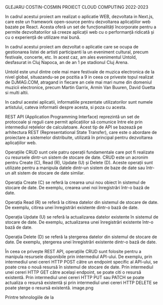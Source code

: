 GLEJARU COSTIN-COSMIN
PROIECT CLOUD COMPUTING 
2022-2023


In cadrul acestui proiect am realizat o aplicatie WEB, dezvoltata in Next.js, care este un framework open-source pentru dezvoltarea aplicațiilor web bazate pe React. Acesta oferă un set de funcționalități încorporate pentru a permite dezvoltatorilor să creeze aplicații web cu o performanță ridicată și cu o experiență de utilizare mai bună. 

In cadrul acestui proiect am dezvoltat o aplicatie care se ocupa de gestionarea listei de artisti participanti la un eveniment cultural, precum festivale, concerte, etc. In acest caz, am ales evenimentul Untold, desfasurat in Cluj Napoca, an de an 1 pe stadionul Cluj Arena. 

Untold este unul dintre cele mai mare festivale de muzica electronica de la nivel global, situazandu-se pe pozitia a 9 in ceea ce priveste topul realizat de DJMAG.COM, atragand in fiecare an cele mai mari nume din domeniul muzicii electronice, precum Martin Garrix, Armin Van Buuren, David Guetta si multi altii.

In cadrul acestei aplicatii, informatiile prezentate utilizatorilor sunt numele artistului, cateva informatii despre acesta, si poza cu acesta. 


REST API (Application Programming Interface) reprezintă un set de protocoale și reguli care permit aplicațiilor să comunice între ele prin intermediul rețelelor de calculatoare. Acest tip de API se bazează pe arhitectura REST (Representational State Transfer), care este o abordare de proiectare a sistemelor distribuite, utilizată în principal pentru dezvoltarea aplicațiilor web.

Operațiile CRUD sunt cele patru operații fundamentale care pot fi realizate cu resursele dintr-un sistem de stocare de date. CRUD este un acronim pentru Create (C), Read (R), Update (U) și Delete (D). Aceste operații sunt utilizate pentru a manipula datele dintr-un sistem de baze de date sau într-un alt sistem de stocare de date similar.

Operația Create (C) se referă la crearea unui nou obiect în sistemul de stocare de date. De exemplu, crearea unei noi înregistrări într-o bază de date.

Operația Read (R) se referă la citirea datelor din sistemul de stocare de date. De exemplu, citirea unei înregistrări existente dintr-o bază de date.

Operația Update (U) se referă la actualizarea datelor existente în sistemul de stocare de date. De exemplu, actualizarea unei înregistrări existente într-o bază de date.

Operația Delete (D) se referă la ștergerea datelor din sistemul de stocare de date. De exemplu, ștergerea unei înregistrări existente dintr-o bază de date.

În ceea ce privește REST API, operațiile CRUD sunt folosite pentru a manipula resursele disponibile prin intermediul API-ului. De exemplu, prin intermediul unei cereri HTTP POST către un endpoint specific al API-ului, se poate crea o nouă resursă în sistemul de stocare de date. Prin intermediul unei cereri HTTP GET către același endpoint, se poate citi o resursă existentă. Prin intermediul unei cereri HTTP PUT sau PATCH se poate actualiza o resursă existentă și prin intermediul unei cereri HTTP DELETE se poate șterge o resursă existentă.
image.png


Printre tehnologiile de la 